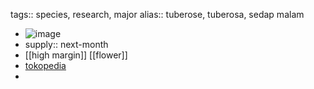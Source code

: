 tags:: species, research, major
alias:: tuberose, tuberosa, sedap malam

- ![image](https://ipfs.io/ipfs/QmeHbtY1FjkSrRupo5jBXqZdMXudb2T5mGxm44UtDvqxQD)
- supply:: next-month
- [[high margin]] [[flower]]
- [tokopedia](https://www.tokopedia.com/plantismeid/tanaman-hias-polianthes-tuberosa-white-sedap-malam-putih?extParam=ivf%3Dfalse%26src%3Dsearch)
-